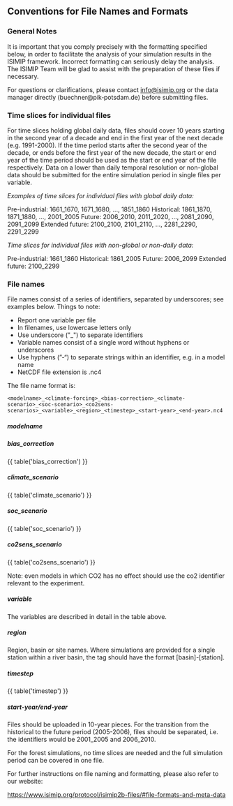 ## Conventions for File Names and Formats

### General Notes

It is important that you comply precisely with the formatting specified below, in order to facilitate the analysis of your simulation results in the ISIMIP framework. Incorrect formatting can
seriously delay the analysis. The ISIMIP Team will be glad to assist with the preparation of these files if necessary.

For questions or clarifications, please contact info@isimip.org or the data manager directly (buechner@pik‐potsdam.de) before submitting files.

### Time slices for individual files

For time slices holding global daily data, files should cover 10 years starting in the second year of a decade and end in the first year of the next decade (e.g. 1991-2000). If the time period starts after the second year of the decade, or ends before the first year of the new decade, the start or end year of the time period should be used as the start or end year of the file respectively. Data on a lower than daily temporal resolution or non-global data should be submitted for the entire simulation period in single files per variable.

*Examples of time slices for individual files with global daily data:*

Pre-industrial: 1661_1670, 1671_1680, ..., 1851_1860
Historical: 1861_1870, 1871_1880, ..., 2001_2005
Future: 2006_2010, 2011_2020, ..., 2081_2090, 2091_2099
Extended future: 2100_2100, 2101_2110, ..., 2281_2290, 2291_2299

*Time slices for individual files with non-global or non-daily data:*

Pre-industrial: 1661_1860
Historical: 1861_2005
Future: 2006_2099
Extended future: 2100_2299

### File names

File names consist of a series of identifiers, separated by underscores; see examples below. Things to note:

* Report one variable per file
* In filenames, use lowercase letters only
* Use underscore ("_") to separate identifiers
* Variable names consist of a single word without hyphens or underscores
* Use hyphens (”-“) to separate strings within an identifier, e.g. in a model name
* NetCDF file extension is .nc4

The file name format is:

```
<modelname>_<climate-forcing>_<bias-correction>_<climate-scenario>_<soc‐scenario>_<co2sens‐scenarios>_<variable>_<region>_<timestep>_<start‐year>_<end‐year>.nc4
```

##### modelname



##### bias_correction

{{ table('bias_correction') }}

##### climate_scenario

{{ table('climate_scenario') }}

##### soc_scenario

{{ table('soc_scenario') }}

##### co2sens_scenario

{{ table('co2sens_scenario') }}

Note: even models in which CO2 has no effect should use the co2 identifier relevant to the
experiment.

##### variable

The variables are described in detail in the table above.

##### region

Region, basin or site names. Where simulations are provided for a single
station within a river basin, the tag should have the format [basin]-[station].

##### timestep

{{ table('timestep') }}

##### start‐year/end‐year

Files should be uploaded in 10-year pieces. For the transition from the historical to the future
period (2005-2006), files should be separated, i.e. the identifiers would be 2001_2005 and
2006_2010.

For the forest simulations, no time slices are needed and the full simulation period can be
covered in one file.

For further instructions on file naming and formatting, please also refer to our website:

<https://www.isimip.org/protocol/isimip2b-files/#file-formats-and-meta-data>
